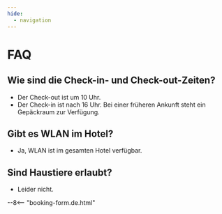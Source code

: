 ```yaml
---
hide:
  - navigation
---
```


# **FAQ**

## Wie sind die Check-in- und Check-out-Zeiten?
- Der Check-out ist um 10 Uhr.
- Der Check-in ist nach 16 Uhr. Bei einer früheren Ankunft steht ein Gepäckraum zur Verfügung.

## Gibt es WLAN im Hotel?
- Ja, WLAN ist im gesamten Hotel verfügbar.

## Sind Haustiere erlaubt?
- Leider nicht.

--8<-- "booking-form.de.html"
